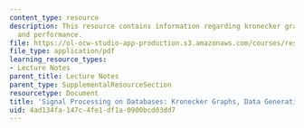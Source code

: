 ```yaml
---
content_type: resource
description: This resource contains information regarding kronecker graphs, data generation,
  and performance.
file: https://ol-ocw-studio-app-production.s3.amazonaws.com/courses/res-ll-005-mathematics-of-big-data-and-machine-learning-january-iap-2020/4ad134fa147c4fe1df1a0900bcd03dd7_MITRES_LL_005F12_Lec8.pdf
file_type: application/pdf
learning_resource_types:
- Lecture Notes
parent_title: Lecture Notes
parent_type: SupplementalResourceSection
resourcetype: Document
title: 'Signal Processing on Databases: Kronecker Graphs, Data Generation, and Performance'
uid: 4ad134fa-147c-4fe1-df1a-0900bcd03dd7
---
```

